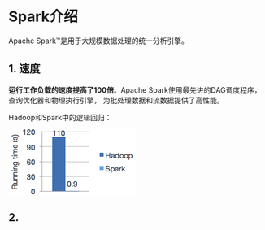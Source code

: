 Spark介绍
===================================================================================
Apache Spark™是用于大规模数据处理的统一分析引擎。

## 1. 速度
**运行工作负载的速度提高了100倍**。Apache Spark使用最先进的DAG调度程序，查询优化器和物理执行引擎，
为批处理数据和流数据提供了高性能。

Hadoop和Spark中的逻辑回归：

![Hadoop和Spark中的逻辑回归](img/1.png)

## 2. 